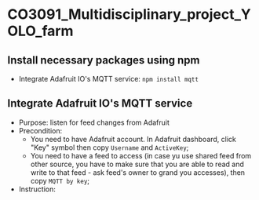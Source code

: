 # CO3091_Multidisciplinary_project_YOLO_farm

## Install necessary packages using npm
-  Integrate Adafruit IO's MQTT service: ```npm install mqtt```

## Integrate Adafruit IO's MQTT service
- Purpose: listen for feed changes from Adafruit
- Precondition:
  + You need to have Adafruit account. In Adafruit dashboard, click "Key" symbol then copy ```Username``` and ```ActiveKey```;
  + You need to have a feed to access (in case yu use shared feed from other source, you have to make sure that you are able to read and write to that feed - ask feed's owner to grand you accesses), then copy ```MQTT by key```;
- Instruction:  
